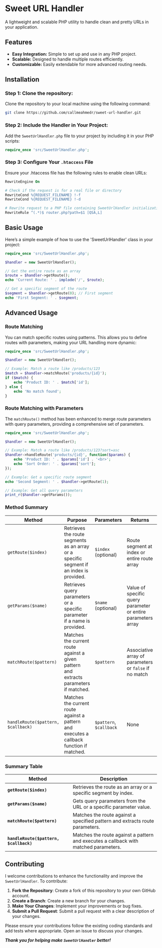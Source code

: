 # Sweet URL Handler

A lightweight and scalable PHP utility to handle clean and pretty URLs in your application.

## Features

- **Easy Integration:** Simple to set up and use in any PHP project.
- **Scalable:** Designed to handle multiple routes efficiently.
- **Customizable:** Easily extendable for more advanced routing needs.

## Installation

### Step 1: Clone the repository:
Clone the repository to your local machine using the following command:
```bash
git clone https://github.com/callmeahmedr/sweet-url-handler.git
```

### Step 2: Include the Handler in Your Project:
Add the `SweetUrlHandler.php` file to your project by including it in your PHP scripts:
```php
require_once 'src/SweetUrlHandler.php';
```

### Step 3: Configure Your `.htaccess` File
Ensure your .htaccess file has the following rules to enable clean URLs:
```apache
RewriteEngine On

# Check if the request is for a real file or directory
RewriteCond %{REQUEST_FILENAME} !-f
RewriteCond %{REQUEST_FILENAME} !-d

# Rewrite request to a PHP file containing SweetUrlHandler initialization (by default it's router.php)
RewriteRule ^(.*)$ router.php?path=$1 [QSA,L]
```

## Basic Usage

Here’s a simple example of how to use the 'SweetUrlHandler' class in your project:
```php
require_once 'src/SweetUrlHandler.php';

$handler = new SweetUrlHandler();

// Get the entire route as an array
$route = $handler->getRoute();
echo 'Current Route: ' . implode('/', $route);

// Get a specific segment of the route
$segment = $handler->getRoute(0); // First segment
echo 'First Segment: ' . $segment;

```

## Advanced Usage
### Route Matching
You can match specific routes using patterns. This allows you to define routes with parameters, making your URL handling more dynamic:
```php
require_once 'src/SweetUrlHandler.php';

$handler = new SweetUrlHandler();

// Example: Match a route like /products/123
$match = $handler->matchRoute('products/{id}');
if ($match) {
    echo 'Product ID: ' . $match['id'];
} else {
    echo 'No match found';
}
```

### Route Matching with Parameters
The `matchRoute()` method has been enhanced to merge route parameters with query parameters, providing a comprehensive set of parameters.
```php
require_once 'src/SweetUrlHandler.php';

$handler = new SweetUrlHandler();

// Example: Match a route like /products/123?sort=asc
$handler->handleRoute('products/{id}', function($params) {
    echo 'Product ID: ' . $params['id'] . '<br>';
    echo 'Sort Order: ' . $params['sort'];
});

// Example: Get a specific route segment
echo 'Second Segment: ' . $handler->getRoute(1);

// Example: Get all query parameters
print_r($handler->getParams());
```

### Method Summary

| Method                     | Purpose                                                                                     | Parameters                | Returns                                               | Usage Example                                                   |
|----------------------------|---------------------------------------------------------------------------------------------|---------------------------|-------------------------------------------------------|-----------------------------------------------------------------|
| `getRoute($index)`         | Retrieves the route segments as an array or a specific segment if an index is provided.    | `$index` (optional)       | Route segment at index or entire route array         | `$route = $handler->getRoute();`<br>`$segment = $handler->getRoute(0);` |
| `getParams($name)`         | Retrieves query parameters or a specific parameter if a name is provided.                  | `$name` (optional)        | Value of specific query parameter or entire parameters array | `$params = $handler->getParams();`<br>`$value = $handler->getParams('sort');` |
| `matchRoute($pattern)`     | Matches the current route against a given pattern and extracts parameters if matched.      | `$pattern`                | Associative array of parameters or `false` if no match | `$match = $handler->matchRoute('products/{id}');`<br>`if ($match) { echo 'Product ID: ' . $match['id']; }` |
| `handleRoute($pattern, $callback)` | Matches the current route against a pattern and executes a callback function if matched. | `$pattern`, `$callback`   | None                                                  | `$handler->handleRoute('products/{id}', function($params) { echo 'Product ID: ' . $params['id']; });` |

### Summary Table

| Method                     | Description                                                                                 |
|----------------------------|---------------------------------------------------------------------------------------------|
| **`getRoute($index)`**     | Retrieves the route as an array or a specific segment by index.                             |
| **`getParams($name)`**     | Gets query parameters from the URL or a specific parameter value.                           |
| **`matchRoute($pattern)`** | Matches the route against a specified pattern and extracts route parameters.               |
| **`handleRoute($pattern, $callback)`** | Matches the route against a pattern and executes a callback with matched parameters.    |


## Contributing
I welcome contributions to enhance the functionality and improve the `SweetUrlHandler`. To contribute:

1. **Fork the Repository**: Create a fork of this repository to your own GitHub account.
2. **Create a Branch**: Create a new branch for your changes.
3. **Make Your Changes**: Implement your improvements or bug fixes.
4. **Submit a Pull Request**: Submit a pull request with a clear description of your changes.

Please ensure your contributions follow the existing coding standards and add tests where appropriate. Open an issue to discuss your changes.

***Thank you for helping make `SweetUrlHandler` better!***
